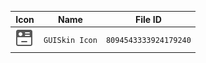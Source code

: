 | Icon | Name | File ID |
| ---  | ---  | ---     |
| ![](GUISkin%20Icon.png) | `GUISkin Icon` | `8094543333924179240` |
